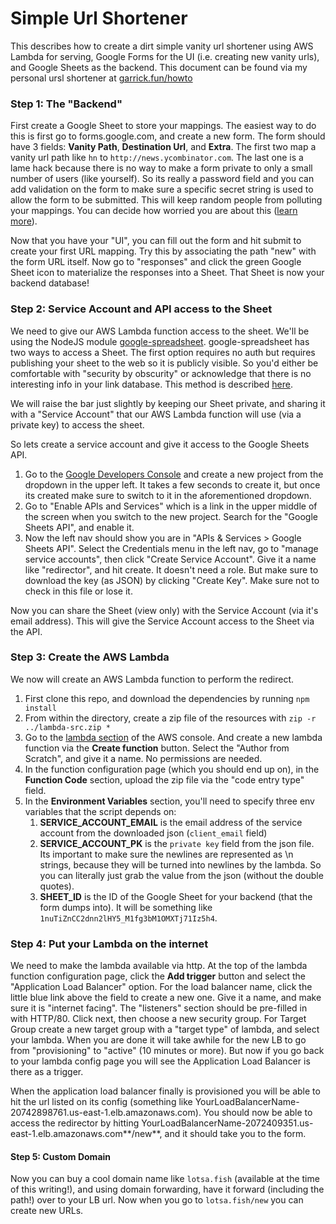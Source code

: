 # Simple Url Shortener

This describes how to create a dirt simple vanity url shortener using AWS Lambda for serving, Google Forms for the UI (i.e. creating new vanity urls), and Google Sheets as the backend.  This document can be found via my personal ursl shortener at [garrick.fun/howto](http://garrick.fun/howto)

### Step 1: The "Backend"

First create a Google Sheet to store your mappings.  The easiest way to do this is first go to forms.google.com, and create a new form.  The form should have 3 fields: **Vanity Path**, **Destination Url**, and **Extra**.  The first two map a vanity url path like `hn` to `http://news.ycombinator.com`.  The last one is a lame hack because there is no way to make a form private to only a small number of users (like yourself).  So its really a password field and you can add validation on the form to make sure a specific secret string is used to allow the form to be submitted.  This will keep random people from polluting your mappings.  You can decide how worried you are about this ([learn more](https://www.bettercloud.com/monitor/the-academy/restrict-access-to-google-forms/)).

Now that you have your "UI", you can fill out the form and hit submit to create your first URL mapping.  Try this by associating the path "new" with the form URL itself.  Now go to "responses" and click the green Google Sheet icon to materialize the responses into a Sheet.  That Sheet is now your backend database!

### Step 2: Service Account and API access to the Sheet

We need to give our AWS Lambda function access to the sheet.  We'll be using the NodeJS module [google-spreadsheet](https://www.npmjs.com/package/google-spreadsheet).  google-spreadsheet has two ways to access a Sheet.  The first option requires no auth but requires publishing your sheet to the web so it is publicly visible.  So you'd either be comfortable with "security by obscurity" or acknowledge that there is no interesting info in your link database.  This method is described [here](https://medium.com/perfektio/google-sheets-aws-lambda-json-backend-d5e67ab4f660).

We will raise the bar just slightly by keeping our Sheet private, and sharing it with a "Service Account" that our AWS Lambda function will use (via a private key) to access the sheet.

So lets create a service account and give it access to the Google Sheets API.

1. Go to the [Google Developers Console](https://console.developers.google.com) and create a new project from the dropdown in the upper left.  It takes a few seconds to create it, but once its created make sure to switch to it in the aforementioned dropdown.
2. Go to "Enable APIs and Services" which is a link in the upper middle of the screen when you switch to the new project.  Search for the "Google Sheets API", and enable it.
3. Now the left nav should show you are in "APIs & Services > Google Sheets API".  Select the Credentials menu in the left nav, go to "manage service accounts", then click "Create Service Account".  Give it a name like "redirector", and hit create.  It doesn't need a role.  But make sure to download the key (as JSON) by clicking "Create Key".  Make sure not to check in this file or lose it.

Now you can share the Sheet (view only) with the Service Account (via it's email address).  This will give the Service Account access to the Sheet via the API.

### Step 3: Create the AWS Lambda

We now will create an AWS Lambda function to perform the redirect.

1. First clone this repo, and download the dependencies by running `npm install`
2. From within the directory, create a zip file of the resources with `zip -r ../lambda-src.zip *`
3. Go to the [lambda section](http://console.aws.amazon.com/lambda) of the AWS console.  And create a new lambda function via the **Create function** button.  Select the "Author from Scratch", and give it a name.  No permissions are needed.
4. In the function configuration page (which you should end up on), in the **Function Code** section, upload the zip file via the "code entry type" field.
5. In the **Environment Variables** section, you'll need to specify three env variables that the script depends on:
    1. **SERVICE_ACCOUNT_EMAIL** is the email address of the service account from the downloaded json (`client_email` field)
    2. **SERVICE_ACCOUNT_PK** is the `private key` field from the json file.  Its important to make sure the newlines are represented as \n strings, because they will be turned into newlines by the lambda.  So you can literally just grab the value from the json (without the double quotes).
    3. **SHEET_ID** is the ID of the Google Sheet for your backend (that the form dumps into).  It will be something like `1nuTiZnCC2dnn2lHY5_M1fg3bM1OMXTj71Iz5h4`.

### Step 4: Put your Lambda on the internet

We need to make the lambda available via http.  At the top of the lambda function configuration page, click the **Add trigger** button and select the "Application Load Balancer" option.  For the load balancer name, click the little blue link above the field to create a new one.  Give it a name, and make sure it is "internet facing".  The "listeners" section should be pre-filled in with HTTP/80.  Click next, then choose a new security group.  For Target Group create a new target group with a "target type" of lambda, and select your lambda.  When you are done it will take awhile for the new LB to go from "provisioning" to "active" (10 minutes or more).  But now if you go back to your lambda config page you will see the Application Load Balancer is there as a trigger.

When the application load balancer finally is provisioned you will be able to hit the url listed on its config (something like YourLoadBalancerName-20742898761.us-east-1.elb.amazonaws.com).  You should now be able to access the redirector by hitting YourLoadBalancerName-2072409351.us-east-1.elb.amazonaws.com**/new**, and it should take you to the form.

#### Step 5: Custom Domain

Now you can buy a cool domain name like `lotsa.fish` (available at the time of this writing!), and using domain forwarding, have it forward (including the path!) over to your LB url.  Now when you go to `lotsa.fish/new` you can create new URLs.
